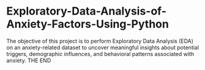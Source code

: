 # Exploratory-Data-Analysis-of-Anxiety-Factors-Using-Python
The objective of this project is to perform Exploratory Data Analysis (EDA) on an anxiety-related dataset to uncover meaningful insights about potential triggers, demographic influences, and behavioral patterns associated with anxiety.
THE END
